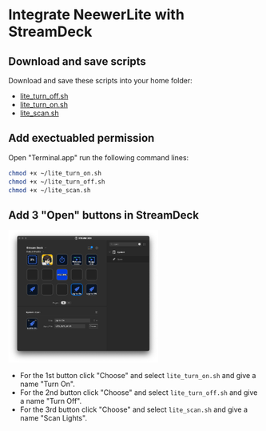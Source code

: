 # Integrate NeewerLite with StreamDeck

## Download and save scripts

Download and save these scripts into your home folder: 

* [lite_turn_off.sh](./lite_turn_off.sh) 
* [lite_turn_on.sh](./lite_turn_on.sh) 
* [lite_scan.sh](./lite_scan.sh) 

## Add exectuabled permission

Open "Terminal.app" run the following command lines:

```bash
chmod +x ~/lite_turn_on.sh
chmod +x ~/lite_turn_off.sh
chmod +x ~/lite_scan.sh
```

## Add 3 "Open" buttons in StreamDeck

<p>
<img src="./StreamDeck.png" width="300px" />
</p>


* For the 1st button click "Choose" and select ```lite_turn_on.sh``` and give a name "Turn On".
* For the 2nd button click "Choose" and select ```lite_turn_off.sh``` and give a name "Turn Off".
* For the 3rd button click "Choose" and select ```lite_scan.sh``` and give a name "Scan Lights".

